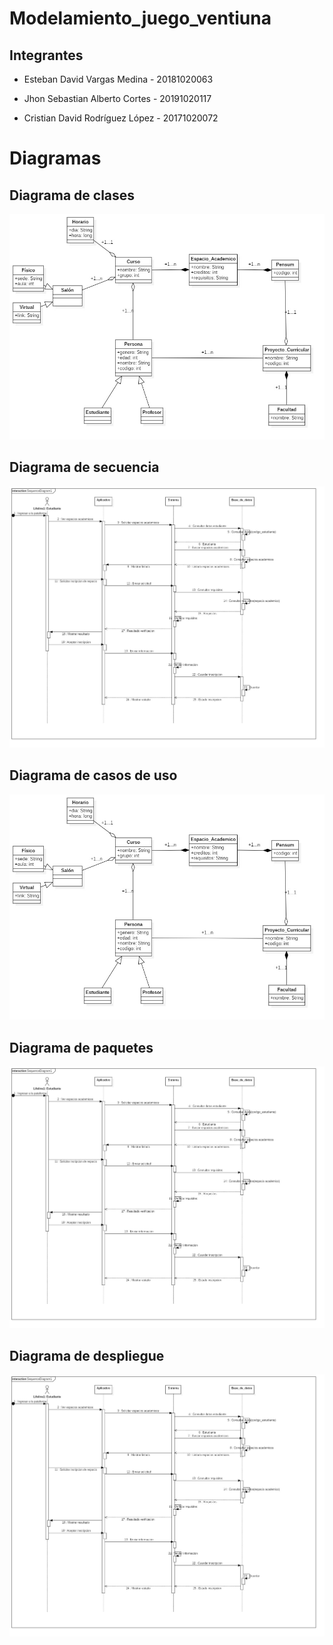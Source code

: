 # Modelamiento_juego_ventiuna

## Integrantes

  - Esteban David Vargas Medina - 20181020063

  - Jhon Sebastian Alberto Cortes - 20191020117

  - Cristian David Rodríguez López - 20171020072  

# Diagramas

## Diagrama de clases

![Clases](https://github.com/cristianrodriguez05/Modelamiento_estatico_curso/blob/main/Diagramas%20ejercicio%20cursos/modelamiento_clases_curso.jpg?raw=true)

## Diagrama de secuencia

![Secuencia](https://github.com/cristianrodriguez05/Modelamiento_estatico_curso/blob/main/Diagramas%20ejercicio%20cursos/diagrama_secuencia_curso.jpg)

## Diagrama de casos de uso

![Clases](https://github.com/cristianrodriguez05/Modelamiento_estatico_curso/blob/main/Diagramas%20ejercicio%20cursos/modelamiento_clases_curso.jpg?raw=true)

## Diagrama de paquetes

![Secuencia](https://github.com/cristianrodriguez05/Modelamiento_estatico_curso/blob/main/Diagramas%20ejercicio%20cursos/diagrama_secuencia_curso.jpg)

## Diagrama de despliegue

![Secuencia](https://github.com/cristianrodriguez05/Modelamiento_estatico_curso/blob/main/Diagramas%20ejercicio%20cursos/diagrama_secuencia_curso.jpg)
